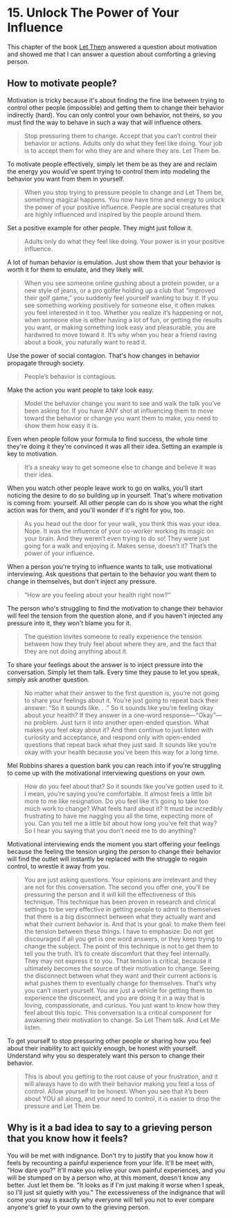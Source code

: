# 15. Unlock The Power of Your Influence

This chapter of the book [Let Them](../../../2025/10/14/let-them.md) answered a question about motivation and showed me that I can answer a question about comforting a grieving person.

## How to motivate people?

Motivation is tricky because it's about finding the fine line between trying to control other people (impossible) and getting them to change their behavior indirectly (hard). You can only control your own behavior, not theirs, so you must find the way to behave in such a way that will influence others.

> Stop pressuring them to change. Accept that you can’t control their behavior or actions. Adults only do what they feel like doing. Your job is to accept them for who they are and where they are. Let Them be.

To motivate people effectively, simply let them be as they are and reclaim the energy you would've spent trying to control them into modeling the behavior you want from them in yourself.

> When you stop trying to pressure people to change and Let Them be, something magical happens. You now have time and energy to unlock the power of your positive influence. People are social creatures that are highly influenced and inspired by the people around them.

Set a positive example for other people. They might just follow it.

> Adults only do what they feel like doing. Your power is in your positive influence.

A lot of human behavior is emulation. Just show them that your behavior is worth it for them to emulate, and they likely will.

> When you see someone online gushing about a protein powder, or a new style of jeans, or a pro golfer holding up a club that “improved their golf game,” you suddenly feel yourself wanting to buy it. If you see something working positively for someone else, it often makes you feel interested in it too. Whether you realize it’s happening or not, when someone else is either having a lot of fun, or getting the results you want, or making something look easy and pleasurable, you are hardwired to move toward it. It’s why when you hear a friend raving about a book, you naturally want to read it.

Use the power of social contagion. That's how changes in behavior propagate through society.

> People’s behavior is contagious.

Make the action you want people to take look easy.

> Model the behavior change you want to see and walk the talk you’ve been asking for. If you have ANY shot at influencing them to move toward the behavior or change you want them to make, you need to show them how easy it is.

Even when people follow your formula to find success, the whole time they're doing it they're convinced it was all their idea. Setting an example is key to motivation.

> It’s a sneaky way to get someone else to change and believe it was their idea.

When you watch other people leave work to go on walks, you'll start noticing the desire to do so building up in yourself. That's where motivation is coming from: yourself. All other people can do is show you what the right action was for them, and you'll wonder if it's right for you, too.

> As you head out the door for your walk, you think this was your idea. Nope. It was the influence of your co-worker working its magic on your brain. And they weren’t even trying to do so! They were just going for a walk and enjoying it. Makes sense, doesn’t it? That’s the power of your influence.

When a person you're trying to influence wants to talk, use motivational interviewing. Ask questions that pertain to the behavior you want them to change in themselves, but don't inject any pressure.

> “How are you feeling about your health right now?”

The person who's struggling to find the motivation to change their behavior will feel the tension from the question alone, and if you haven't injected any pressure into it, they won't blame you for it.

> The question invites someone to really experience the tension between how they truly feel about where they are, and the fact that they are not doing anything about it.

To share your feelings about the answer is to inject pressure into the conversation. Simply let them talk. Every time they pause to let you speak, simply ask another question.

> No matter what their answer to the first question is, you’re not going to share your feelings about it. You’re just going to repeat back their answer: “So it sounds like. . .” So it sounds like you’re feeling okay about your health? If they answer in a one-word response—“Okay”—no problem. Just turn it into another open-ended question. What makes you feel okay about it? And then continue to just listen with curiosity and acceptance, and respond only with open-ended questions that repeat back what they just said. It sounds like you’re okay with your health because you’ve been this way for a long time.

Mel Robbins shares a question bank you can reach into if you're struggling to come up with the motivational interviewing questions on your own.

> How do you feel about that? So it sounds like you’ve gotten used to it. I mean, you’re saying you’re comfortable. It almost feels a little bit more to me like resignation. Do you feel like it’s going to take too much work to change? What feels hard about it? It must be incredibly frustrating to have me nagging you all the time, expecting more of you. Can you tell me a little bit about how long you’ve felt that way? So I hear you saying that you don’t need me to do anything?

Motivational interviewing ends the moment you start offering your feelings because the feeling the tension urging the person to change their behavior will find the outlet will instantly be replaced with the struggle to regain control, to wrestle it away from you.

> You are just asking questions. Your opinions are irrelevant and they are not for this conversation. The second you offer one, you’ll be pressuring the person and it will kill the effectiveness of this technique. This technique has been proven in research and clinical settings to be very effective in getting people to admit to themselves that there is a big disconnect between what they actually want and what their current behavior is. And that is your goal: to make them feel the tension between these things. I have to emphasize: Do not get discouraged if all you get is one word answers, or they keep trying to change the subject. The point of this technique is not to get them to tell you the truth. It’s to create discomfort that they feel internally. They may not express it to you. That tension is critical, because it ultimately becomes the source of their motivation to change. Seeing the disconnect between what they want and their current actions is what pushes them to eventually change for themselves. That’s why you can’t insert yourself. You are just a vehicle for getting them to experience the disconnect, and you are doing it in a way that is loving, compassionate, and curious. You just want to know how they feel about this topic. This conversation is a critical component for awakening their motivation to change. So Let Them talk. And Let Me listen.

To get yourself to stop pressuring other people or sharing how you feel about their inability to act quickly enough, be honest with yourself. Understand why you so desperately want this person to change their behavior.

> This is about you getting to the root cause of your frustration, and it will always have to do with their behavior making you feel a loss of control. Allow yourself to be honest. When you see that it’s been about YOU all along, and your need to control, it is easier to drop the pressure and Let Them be.

## Why is it a bad idea to say to a grieving person that you know how it feels?

You will be met with indignance. Don't try to justify that you know how it feels by recounting a painful experience from your life. It'll be meet with, "How dare you?" It'll make you relive your own painful experiences, and you will be stumped on by a person who, at this moment, doesn't know any better. Just let them be.  "It looks as if I'm just making it worse when I speak, so I'll just sit quietly with you." The excessiveness of the indignance that will come your way is exactly why everyone will tell you not to ever compare anyone's grief to your own to the grieving person.
